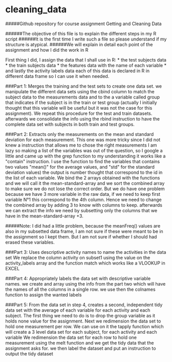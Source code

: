 cleaning_data
=============

#####Github repository for course assignment Getting and Cleaning Data

######The objective of this file is to explain the different steps in my R script
######It is the first time I write such a file so please understand if my structure is atypical.
######We will explain in detail each point of the assignment and how I did the work in R


First thing I did, I assign the data that I shall use in R:
      * the test subjects data
      * the train subjects data
      * the features data with the name of each variable
      * and lastly the activity labels data
each of this data is declared in R in different data frame so I can use it when needed.


###Part 1: Merges the training and the test sets to create one data set.
we manipulate the different data sets using the cbind column to match the subject data to the measurements data 
    and to the a variable called group that indicates if the subject is in the train or test group (actually I
    initially thought that this variable will be useful but it was not the case for this assignment).
We repeat this procedure for the test and train datasets.
afterwards we consolidate the info using the rbind instruction to have the complete data set with subjects in both
  train and test groups.


###Part 2: Extracts only the measurements on the mean and standard deviation for each measurement. 
This one was more tricky since I did not knew a instruction that allows me to chose the right measurements
I am lazy so making a list of the variables was out of the question, so I google a little and came up with the grep function
    to my understanding it works like a "contain" instruction. 
I use the function to find the variables that contains two values "mean()" for the average values, and "std" for the standard   deviation values) the output is number thought that correspond to the id in the list of each variable.
We bind the 2 arrays obtained with the functions and we will call it the mean-standard-array and we sort the combined array   to make sure we do not lose the correct order.
But we do have one problem because we have 3 more variable in the raw data, if we need to keep first variable N°1 this         correspond to the 4th column. Hence we need to change the combined array by adding 3 to know with columns to keep.
afterwards we can extract the info we need by subsetting only the columns that we have in the mean-standard-array +3.

#####Note: I did had a little problem, because the meanFreq() values are also in my subsetted data frame, I am not sure if these were meant to be in the assignment so I kept them. But I am not sure if whether I should had erased these variables.


###Part 3: Uses descriptive activity names to name the activities in the data set
We replace the column activity on subset1 using the value on the activity_labels array and the function match which 
  works like a VLOOKUP in EXCEL


###Part 4: Appropriately labels the data set with descriptive variable names. 
we create and array using the info from the part two which will have the names of all the columns in a single row.
we use then the colnames function to assign the wanted labels


###Part 5: From the data set in step 4, creates a second, independent tidy data set with the average of each variable for each activity and each subject.
The first thing we need to do is to drop the group variable as it holds none value for the assignment.
Next we redimension the data set to hold one measurement per row.
We can use on it the tapply function which will create a 3 level data set for each subject, for each activity and each             variable
We redimension the data set for each row to hold one measurement using the melt function and we get the tidy data that the       assignment asks for.
we then label the dataset and put an instruction to output the tidy dataset
